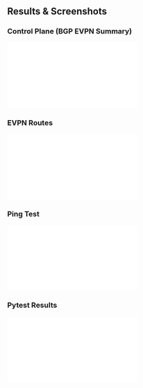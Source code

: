 
## Results & Screenshots

### Control Plane (BGP EVPN Summary)
![Leaf1 BGP Summary](outputs/mvp/leaf1_show_bgp_l2vpn_evpn_summary.txt)

### EVPN Routes
![Leaf1 EVPN Routes](outputs/mvp/leaf1_show_bgp_evpn_routes.txt)

### Ping Test
![Ping from leaf1](outputs/mvp/ping_srv1_from_leaf1.txt)

### Pytest Results
![pytest output](outputs/tests/pytest_output.txt)
